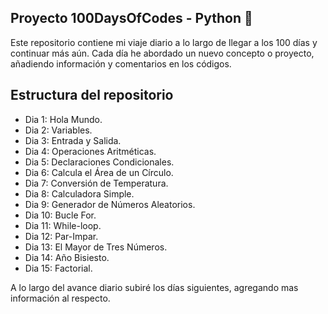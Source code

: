 ## Proyecto 100DaysOfCodes - Python 🐍

Este repositorio contiene mi viaje diario a lo largo de llegar a los 100 días y continuar más aún.
Cada día he abordado un nuevo concepto o proyecto, añadiendo información y comentarios en los códigos.


## Estructura del repositorio

 - Dia 1: Hola Mundo.
 - Dia 2: Variables.
 - Dia 3: Entrada y Salida.
 - Dia 4: Operaciones Aritméticas.
 - Dia 5: Declaraciones Condicionales.
 - Dia 6: Calcula el Área de un Círculo.
 - Dia 7: Conversión de Temperatura.
 - Dia 8: Calculadora Simple.
 - Dia 9: Generador de Números Aleatorios.
 - Dia 10: Bucle For.
 - Dia 11: While-loop.
 - Dia 12: Par-Impar.
 - Dia 13: El Mayor de Tres Números.
 - Dia 14: Año Bisiesto.
 - Dia 15: Factorial.

A lo largo del avance diario subiré los días siguientes, agregando mas información al respecto.
